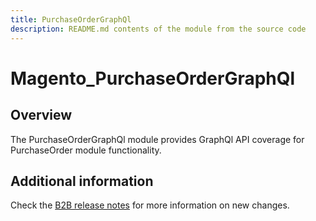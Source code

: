 ```yaml
---
title: PurchaseOrderGraphQl
description: README.md contents of the module from the source code
---
```


# Magento_PurchaseOrderGraphQl

## Overview

The PurchaseOrderGraphQl module provides GraphQl API coverage for PurchaseOrder module functionality.

## Additional information

Check the [B2B release notes](https://experienceleague.adobe.com/docs/commerce-admin/b2b/release-notes.html) for more information on new changes.
